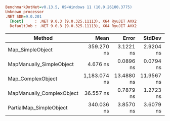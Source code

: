 ``` ini

BenchmarkDotNet=v0.13.5, OS=Windows 11 (10.0.26100.3775)
Unknown processor
.NET SDK=9.0.201
  [Host]     : .NET 9.0.3 (9.0.325.11113), X64 RyuJIT AVX2
  DefaultJob : .NET 9.0.3 (9.0.325.11113), X64 RyuJIT AVX2


```
|                    Method |         Mean |      Error |     StdDev |   Gen0 | Allocated |
|-------------------------- |-------------:|-----------:|-----------:|-------:|----------:|
|          Map_SimpleObject |   359.270 ns |  3.1221 ns |  2.9204 ns | 0.0648 |     816 B |
|  MapManually_SimpleObject |     4.676 ns |  0.0896 ns |  0.0794 ns | 0.0032 |      40 B |
|         Map_ComplexObject | 1,183.074 ns | 13.4880 ns | 11.9567 ns | 0.1659 |    2096 B |
| MapManually_ComplexObject |    36.557 ns |  0.7879 ns |  1.2723 ns | 0.0197 |     248 B |
|   PartialMap_SimpleObject |   340.036 ns |  3.8570 ns |  3.6079 ns | 0.0648 |     816 B |

